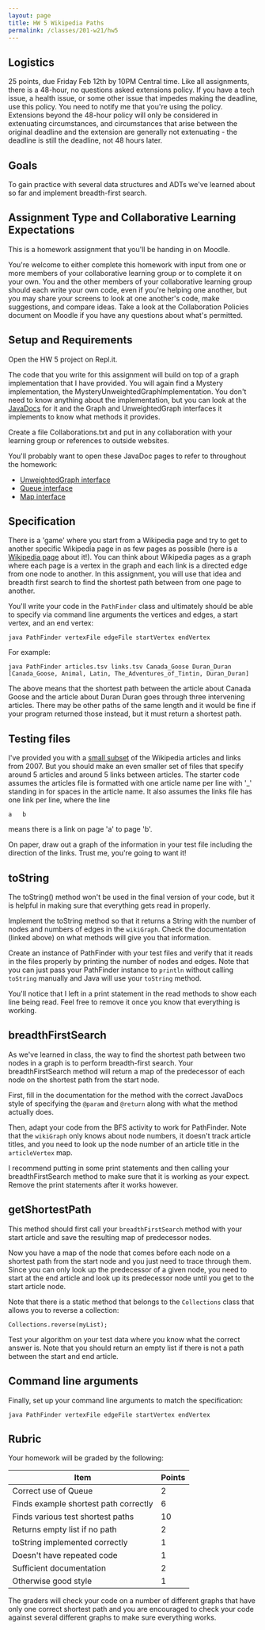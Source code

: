 ```yaml
---
layout: page
title: HW 5 Wikipedia Paths
permalink: /classes/201-w21/hw5
---
```


## Logistics
25 points, due Friday Feb 12th by 10PM Central time. Like all assignments, there is a 48-hour, no questions asked extensions policy. If you have a tech issue, a health issue, or some other issue that impedes making the deadline, use this policy. You need to notify me that you're using the policy. Extensions beyond the 48-hour policy will only be considered in extenuating circumstances, and circumstances that arise between the original deadline and the extension are generally not extenuating - the deadline is still the deadline, not 48 hours later.

## Goals
To gain practice with several data structures and ADTs we've learned about so far and implement breadth-first search.

## Assignment Type and Collaborative Learning Expectations
This is a homework assignment that you'll be handing in on Moodle.

You're welcome to either complete this homework with input from one or more members of your collaborative learning group or to complete it on your own. You and the other members of your collaborative learning group should each write your own code, even if you're helping one another, but you may share your screens to look at one another's code, make suggestions, and compare ideas. Take a look at the Collaboration Policies document on Moodle if you have any questions about what's permitted.

## Setup and Requirements
Open the HW 5 project on Repl.it. 

The code that you write for this assignment will build on top of a graph implementation that I have provided. You will again find a Mystery implementation, the MysteryUnweightedGraphImplementation. You don't need to know anything about the implementation, but you can look at the [JavaDocs](/classes/201-f20/hw-6javadoc) for it and the Graph and UnweightedGraph interfaces it implements to know what methods it provides.

Create a file Collaborations.txt and put in any collaboration with your learning group or references to outside websites.

You'll probably want to open these JavaDoc pages to refer to throughout the homework:

* [UnweightedGraph interface](/classes/201-f20/hw-6javadoc)
* [Queue interface](https://docs.oracle.com/en/java/javase/11/docs/api/java.base/java/util/Queue.html)
* [Map interface](https://docs.oracle.com/javase/8/docs/api/java/util/Map.html)

## Specification
There is a 'game' where you start from a Wikipedia page and try to get to another specific Wikipedia page in as few pages as possible (here is a [Wikipedia page](http://en.wikipedia.org/wiki/Wikipedia:Six_degrees_of_Wikipedia) about it!). You can think about Wikipedia pages as a graph where each page is a vertex in the graph and each link is a directed edge from one node to another. In this assignment, you will use that idea and breadth first search to find the shortest path between from one page to another.

You'll write your code in the `PathFinder` class and ultimately should be able to specify via command line arguments the vertices and edges, a start vertex, and an end vertex:
```
java PathFinder vertexFile edgeFile startVertex endVertex
```

For example:
```
java PathFinder articles.tsv links.tsv Canada_Goose Duran_Duran
[Canada_Goose, Animal, Latin, The_Adventures_of_Tintin, Duran_Duran]
```

The above means that the shortest path between the article about Canada Goose and the article about Duran Duran goes through three intervening articles. There may be other paths of the same length and it would be fine if your program returned those instead, but it must return a shortest path.

## Testing files
I've provided you with a [small subset](https://snap.stanford.edu/data/wikispeedia.html) of the Wikipedia articles and links from 2007. But you should make an even smaller set of files that specify around 5 articles and around 5 links between articles. The starter code assumes the articles file is formatted with one article name per line with '_' standing in for spaces in the article name. It also assumes the links file has one link per line, where the line
```
a   b
```
means there is a link on page 'a' to page 'b'.

On paper, draw out a graph of the information in your test file including the direction of the links. Trust me, you're going to want it!

## toString
The toString() method won't be used in the final version of your code, but it is helpful in making sure that everything gets read in properly.

Implement the toString method so that it returns a String with the number of nodes and numbers of edges in the `wikiGraph`. Check the documentation (linked above) on what methods will give you that information.

Create an instance of PathFinder with your test files and verify that it reads in the files properly by printing the number of nodes and edges. Note that you can just pass your PathFinder instance to `println` without calling `toString` manually and Java will use your `toString` method.

You'll notice that I left in a print statement in the read methods to show each line being read. Feel free to remove it once you know that everything is working.

## breadthFirstSearch
As we've learned in class, the way to find the shortest path between two nodes in a graph is to perform breadth-first search. Your breadthFirstSearch method will return a map of the predecessor of each node on the shortest path from the start node.

First, fill in the documentation for the method with the correct JavaDocs style of specifying the `@param` and `@return` along with what the method actually does.

Then, adapt your code from the BFS activity to work for PathFinder. Note that the `wikiGraph` only knows about node numbers, it doesn't track article titles, and you need to look up the node number of an article title in the `articleVertex` map.

I recommend putting in some print statements and then calling your breadthFirstSearch method to make sure that it is working as your expect. Remove the print statements after it works however.

## getShortestPath
This method should first call your `breadthFirstSearch` method with your start article and save the resulting map of predecessor nodes.

Now you have a map of the node that comes before each node on a shortest path from the start node and you just need to trace through them.
Since you can only look up the predecessor of a given node, you need to start at the end article and look up its predecessor node until you get to the start article node.

Note that there is a static method that belongs to the `Collections` class that allows you to reverse a collection:
```
Collections.reverse(myList);
```

Test your algorithm on your test data where you know what the correct answer is. Note that you should return an empty list if there is not a path between the start and end article.

## Command line arguments
Finally, set up your command line arguments to match the specification:
```
java PathFinder vertexFile edgeFile startVertex endVertex
```

## Rubric
Your homework will be graded by the following:

| Item | Points |
|-------|--------|
| Correct use of Queue | 2 |
| Finds example shortest path correctly | 6 |
| Finds various test shortest paths | 10 |
| Returns empty list if no path | 2 |
| toString implemented correctly | 1 |
| Doesn't have repeated code | 1 |
| Sufficient documentation | 2 |
| Otherwise good style | 1 |

The graders will check your code on a number of different graphs that have only one correct shortest path and you are encouraged to check your code against several different graphs to make sure everything works.
